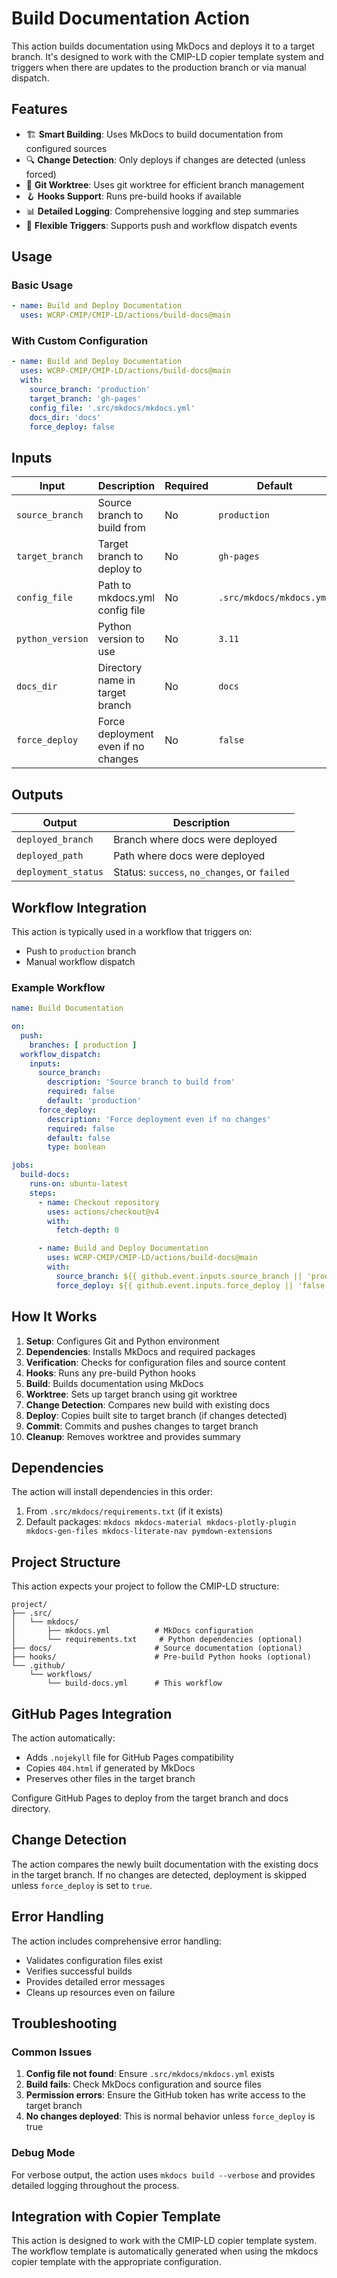 # Build Documentation Action

This action builds documentation using MkDocs and deploys it to a target branch. It's designed to work with the CMIP-LD copier template system and triggers when there are updates to the production branch or via manual dispatch.

## Features

- 🏗️ **Smart Building**: Uses MkDocs to build documentation from configured sources
- 🔍 **Change Detection**: Only deploys if changes are detected (unless forced)
- 🌿 **Git Worktree**: Uses git worktree for efficient branch management
- 🪝 **Hooks Support**: Runs pre-build hooks if available
- 📊 **Detailed Logging**: Comprehensive logging and step summaries
- 🎯 **Flexible Triggers**: Supports push and workflow dispatch events

## Usage

### Basic Usage

```yaml
- name: Build and Deploy Documentation
  uses: WCRP-CMIP/CMIP-LD/actions/build-docs@main
```

### With Custom Configuration

```yaml
- name: Build and Deploy Documentation
  uses: WCRP-CMIP/CMIP-LD/actions/build-docs@main
  with:
    source_branch: 'production'
    target_branch: 'gh-pages'
    config_file: '.src/mkdocs/mkdocs.yml'
    docs_dir: 'docs'
    force_deploy: false
```

## Inputs

| Input | Description | Required | Default |
|-------|-------------|----------|---------|
| `source_branch` | Source branch to build from | No | `production` |
| `target_branch` | Target branch to deploy to | No | `gh-pages` |
| `config_file` | Path to mkdocs.yml config file | No | `.src/mkdocs/mkdocs.yml` |
| `python_version` | Python version to use | No | `3.11` |
| `docs_dir` | Directory name in target branch | No | `docs` |
| `force_deploy` | Force deployment even if no changes | No | `false` |

## Outputs

| Output | Description |
|--------|-------------|
| `deployed_branch` | Branch where docs were deployed |
| `deployed_path` | Path where docs were deployed |
| `deployment_status` | Status: `success`, `no_changes`, or `failed` |

## Workflow Integration

This action is typically used in a workflow that triggers on:
- Push to `production` branch
- Manual workflow dispatch

### Example Workflow

```yaml
name: Build Documentation

on:
  push:
    branches: [ production ]
  workflow_dispatch:
    inputs:
      source_branch:
        description: 'Source branch to build from'
        required: false
        default: 'production'
      force_deploy:
        description: 'Force deployment even if no changes'
        required: false
        default: false
        type: boolean

jobs:
  build-docs:
    runs-on: ubuntu-latest
    steps:
      - name: Checkout repository
        uses: actions/checkout@v4
        with:
          fetch-depth: 0

      - name: Build and Deploy Documentation
        uses: WCRP-CMIP/CMIP-LD/actions/build-docs@main
        with:
          source_branch: ${{ github.event.inputs.source_branch || 'production' }}
          force_deploy: ${{ github.event.inputs.force_deploy || 'false' }}
```

## How It Works

1. **Setup**: Configures Git and Python environment
2. **Dependencies**: Installs MkDocs and required packages
3. **Verification**: Checks for configuration files and source content
4. **Hooks**: Runs any pre-build Python hooks
5. **Build**: Builds documentation using MkDocs
6. **Worktree**: Sets up target branch using git worktree
7. **Change Detection**: Compares new build with existing docs
8. **Deploy**: Copies built site to target branch (if changes detected)
9. **Commit**: Commits and pushes changes to target branch
10. **Cleanup**: Removes worktree and provides summary

## Dependencies

The action will install dependencies in this order:
1. From `.src/mkdocs/requirements.txt` (if it exists)
2. Default packages: `mkdocs mkdocs-material mkdocs-plotly-plugin mkdocs-gen-files mkdocs-literate-nav pymdown-extensions`

## Project Structure

This action expects your project to follow the CMIP-LD structure:

```
project/
├── .src/
│   └── mkdocs/
│       ├── mkdocs.yml          # MkDocs configuration
│       └── requirements.txt     # Python dependencies (optional)
├── docs/                       # Source documentation (optional)
├── hooks/                      # Pre-build Python hooks (optional)
└── .github/
    └── workflows/
        └── build-docs.yml      # This workflow
```

## GitHub Pages Integration

The action automatically:
- Adds `.nojekyll` file for GitHub Pages compatibility
- Copies `404.html` if generated by MkDocs
- Preserves other files in the target branch

Configure GitHub Pages to deploy from the target branch and docs directory.

## Change Detection

The action compares the newly built documentation with the existing docs in the target branch. If no changes are detected, deployment is skipped unless `force_deploy` is set to `true`.

## Error Handling

The action includes comprehensive error handling:
- Validates configuration files exist
- Verifies successful builds
- Provides detailed error messages
- Cleans up resources even on failure

## Troubleshooting

### Common Issues

1. **Config file not found**: Ensure `.src/mkdocs/mkdocs.yml` exists
2. **Build fails**: Check MkDocs configuration and source files
3. **Permission errors**: Ensure the GitHub token has write access to the target branch
4. **No changes deployed**: This is normal behavior unless `force_deploy` is true

### Debug Mode

For verbose output, the action uses `mkdocs build --verbose` and provides detailed logging throughout the process.

## Integration with Copier Template

This action is designed to work with the CMIP-LD copier template system. The workflow template is automatically generated when using the mkdocs copier template with the appropriate configuration.

